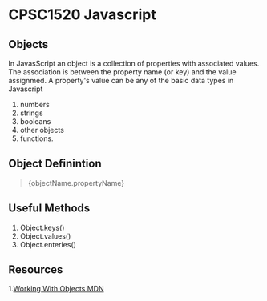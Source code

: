 # CPSC1520 Javascript

## Objects
In JavasScript an object is a collection of properties with associated values. The association is between the property name (or key) and the value assignmed. A property's value can be any of the basic data types in Javascript 

1. numbers
1. strings
1. booleans
1. other objects
1. functions. 

## Object Definintion
> {objectName.propertyName}

## Useful Methods
1. Object.keys()
1. Object.values()
1. Object.enteries()



## Resources
1.[Working With Objects MDN](https://developer.mozilla.org/en-US/docs/Web/JavaScript/Guide/Working_with_Objects)
 